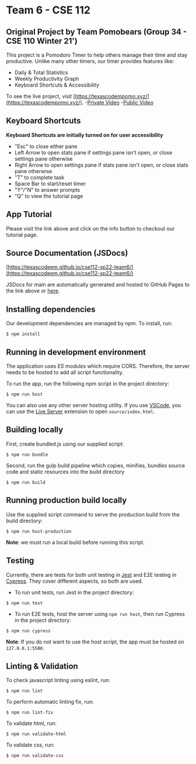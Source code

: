 # Team 6 - CSE 112
## Original Project by Team Pomobears (Group 34 - CSE 110 Winter 21')

This project is a Pomodoro Timer to help others manage their time and
stay productive. Unlike many other timers, our timer provides features like:
- Daily & Total Statistics
- Weekly Productivity Graph
- Keyboard Shortcuts & Accessibility

To see the live project, visit [https://texascodempomo.xyz/](https://texascodempomo.xyz/).
-[Private Video](https://youtu.be/G1sxIc1OuBk)
-[Public Video](https://youtu.be/b99N0QF7LCg)

## Keyboard Shortcuts 
**Keyboard Shortcuts are initially turned on for user accessibility** 
- "Esc" to close either pane 
- Left Arrow to open stats pane if settings pane isn't open, or close settings pane otherwise
- Right Arrow to open settings pane if stats pane isn't open, or close stats pane otherwise 
- "T" to complete task 
- Space Bar to start/reset timer
- "Y"/"N" to answer prompts
- "Q" to view the tutorial page 

## App Tutorial
Please visit the link above and click on the info button to checkout our tutorial page. 

## Source Documentation (JSDocs)

[https://texascodeem.github.io/cse112-sp22-team6/](https://texascodeem.github.io/cse112-sp22-team6/)

JSDocs for main are automatically generated and hosted to GitHub Pages to
the link above or [here](https://texascodeem.github.io/cse112-sp22-team6/).

## Installing dependencies
Our development dependencies are managed by npm. To install, run:
```
$ npm install
```

## Running in development environment
The application uses *ES modules* which require CORS. Therefore, the server
needs to be hosted to add all script functionality.

To run the app, run the following npm script in the project directory:
```
$ npm run host
```

You can also use any other server hosting utility. If you use [VSCode](https://code.visualstudio.com/),
you can use the [Live Server](https://marketplace.visualstudio.com/items?itemName=ritwickdey.LiveServer)
extension to open `source/index.html`.

## Building locally
First, create bundled.js using our supplied script:
```
$ npm run bundle
```
Second, run the gulp build pipeline which copies, minifies, bundles source code and static resources into the build directory
```
$ npm run build
```

## Running production build locally
Use the supplied script command to serve the production build from the build directory:
```
$ npm run host-production
```
**Note**: we must run a local build before running this script. 

## Testing
Currently, there are tests for both unit testing in [Jest](https://jestjs.io/)
and E2E testing in [Cypress](https://www.cypress.io/). They cover different
aspects, so both are used.

- To run unit tests, run Jest in the project directory:
```
$ npm run test
```

- To run E2E tests, host the server using `npm run host`, then run Cypress in the
project directory:
```
$ npm run cypress
```

**Note**: If you do not want to use the host script, the app must be hosted on
`127.0.0.1:5500`.

## Linting & Validation
To check javascript linting using eslint, run:
```
$ npm run lint
```
To perform automatic linting fix, run:
```
$ npm run lint-fix
```
To validate html, run:
```
$ npm run validate-html
```
To validate css, run:
```
$ npm run validate-css
```
